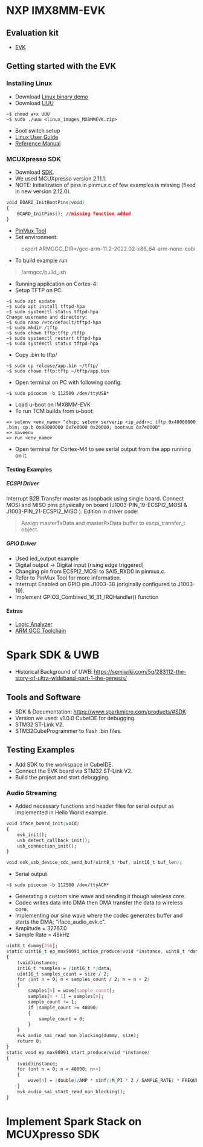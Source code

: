 # NXP IMX8MM-EVK
## Evaluation kit
- [EVK][1]

## Getting started with the EVK
### Installing Linux
  - Download [Linux binary demo][7]
  - Download [UUU][2]
~~~~
~$ chmod a+x UUU
~$ sudo ./uuu <linux_images_MX8MMEVK.zip>
~~~~
  - Boot switch setup
  - [Linux User Guide][3]
  - [Reference Manual][4]

### MCUXpresso SDK
- Download [SDK][5]. 
- We used MCUXpresso version 2.11.1. 
- NOTE: Initialization of pins in pinmux.c of few examples is missing (fixed in new version 2.12.0).
```css
void BOARD_InitBootPins(void)
{
    BOARD_InitPins(); //missing function added
}
```
- [PinMux Tool][6]
- Set environment:
> export ARMGCC_DIR=/gcc-arm-11.2-2022.02-x86_64-arm-none-eabi
- To build example run
> <DIRECTORY>/armgcc/build_.sh
- Running application on Cortex-4: 
-   Setup TFTP on PC.
~~~~
~$ sudo apt update
~$ sudo apt install tftpd-hpa
~$ sudo systemctl status tftpd-hpa
Change username and directory:
~$ sudo nano /etc/default/tftpd-hpa
~$ sudo mkdir /tftp
~$ sudo chown tftp:tftp /tftp
~$ sudo systemctl restart tftpd-hpa
~$ sudo systemctl status tftpd-hpa
~~~~
- Copy .bin to tftp/
~~~~
~$ sudo cp release/app.bin ~/tftp/
~$ sudo chown tftp:tftp ~/tftp/app.bin
~~~~
- Open terminal on PC with following config:
~~~~
~$ sudo picocom -b 112500 /dev/ttyUSB*
~~~~
- Load u-boot on IMX8MM-EVK
- To run TCM builds from u-boot:
~~~~
=> setenv <env_name> "dhcp; setenv serverip <ip_addr>; tftp 0x48000000 .bin; cp.b 0x48000000 0x7e0000 0x20000; bootaux 0x7e0000"
=> saveenv
=> run <env_name>
~~~~
- Open terminal for Cortex-M4 to see serial output from the app running on it.

#### Testing Examples
##### ECSPI Driver
Interrupt B2B Transfer master as loopback using single board.
Connect MOSI and MISO pins physically on board (J1003-PIN_19-ECSPI2_MOSI & J1003-PIN_21-ECSPI2_MISO ).
Edition in driver code:
> Assign masterTxData and masterRxData buffer to escpi_transfer_t object.

##### GPIO Driver
- Used led_output example
- Digital output -> Digital input (rising edge triggered)
- Changing pin from ECSPI2_MOSI to SAI5_RXD0 in pinmux.c.
- Refer to PinMux Tool for more information.
- Interrupt Enabled on GPIO pin J1003-38 (originally configured to J1003-19).
- Implement GPIO3_Combined_16_31_IRQHandler() function 
#### Extras
- [Logic Analyzer][8]
- [ARM GCC Toolchain][9]

# Spark SDK & UWB
- Historical Background of UWB: https://semiwiki.com/5g/283112-the-story-of-ultra-wideband-part-1-the-genesis/
## Tools and Software
- SDK & Documentation: https://www.sparkmicro.com/products/#SDK
- Version we used: v1.0.0 CubeIDE for debugging.
- STM32 ST-Link V2.
- STM32CubeProgrammer to flash .bin files.

## Testing Examples
- Add SDK to the workspace in CubeIDE.
- Connect the EVK board via STM32 ST-Link V2.
- Build the project and start debugging.
### Audio Streaming
- Added necessary functions and header files for serial output as implemented in Hello World example.
```css
void iface_board_init(void)
{     
    evk_init();
    usb_detect_callback_init();
    usb_connection_init(); 
}

void evk_usb_device_cdc_send_buf(uint8_t *buf, uint16_t buf_len);
```
- Serial output
~~~~
~$ sudo picocom -b 112500 /dev/ttyACM* 
~~~~
- Generating a custom sine wave and sending it though wireless core.
- Codec writes data into DMA then DMA transfer the data to wireless core.
- Implementing our sine wave where the codec generates buffer and starts the DMA; "iface_audio_evk.c".
- Amplitude = 32767.0
- Sample Rate = 48kHz
```css
uint8_t dummy[256];
static uint16_t ep_max98091_action_produce(void *instance, uint8_t *data, uint16_t size)
{
    (void)instance;
    int16_t *samples = (int16_t *)data;
    uint16_t samples_count = size / 2;
    for (int n = 0; n < samples_count / 2; n = n + 2)
    {
        samples[n] = wave[sample_count];
        samples[n + 1] = samples[n];
        sample_count += 1;
        if (sample_count >= 48000)
        {
            sample_count = 0;
        }
    }
    evk_audio_sai_read_non_blocking(dummy, size);
    return 0;
}
static void ep_max98091_start_produce(void *instance)
{
    (void)instance;
    for (int n = 0; n < 48000; n++)
    {
        wave[n] = (double)(AMP * sinf((M_PI * 2 / SAMPLE_RATE) * FREQUENCY * n));
    }
    evk_audio_sai_start_read_non_blocking();
}
```
# Implement Spark Stack on MCUXpresso SDK





[1]: https://www.nxp.com/design/development-boards/i-mx-evaluation-and-development-boards/evaluation-kit-for-the-i-mx-8m-mini-applications-processor:8MMINILPD4-EVK "EVK"

[2]: https://www.nxp.com/design/software/embedded-software/i-mx-software/embedded-linux-for-i-mx-applications-processors:IMXLINUX "UUU"

[3]: https://www.nxp.com/docs/en/user-guide/IMXLUG.pdf "Linux User Guide"

[4]: https://www.nxp.com/docs/en/reference-manual/i.MX_Reference_Manual_Linux.pdf "Reference Manual"

[5]: https://mcuxpresso.nxp.com/en/welcome "SDK"

[6]: https://mcuxpresso.nxp.com/en/pins "PinMux tool"

[7]: https://www.nxp.com/design/software/embedded-software/i-mx-software/embedded-linux-for-i-mx-applications-processors:IMXLINUX "Linux binary demo"

[8]: https://www.saleae.com/downloads/ "Logic Analyzer"

[9]: https://developer.arm.com/tools-and-software/open-source-software/developer-tools/gnu-toolchain/downloads "ARM GCC Toolchain"
